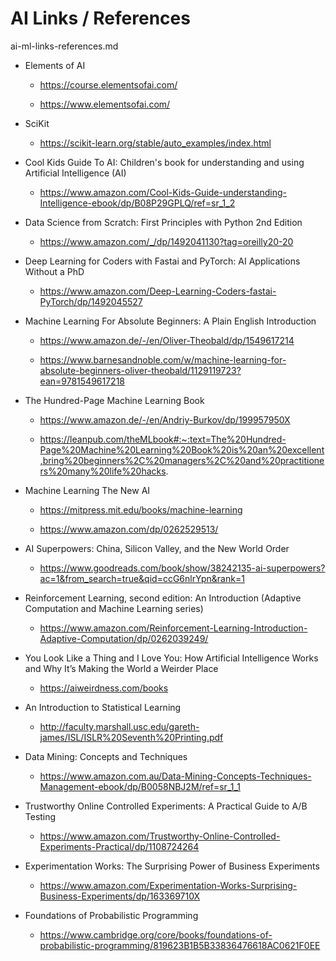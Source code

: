# AI Links / References

ai-ml-links-references.md

*   Elements of AI

    *   https://course.elementsofai.com/

    *   https://www.elementsofai.com/
    
*   SciKit

    *   https://scikit-learn.org/stable/auto_examples/index.html

*   Cool Kids Guide To AI: Children's book for understanding and using Artificial Intelligence (AI)

    *   https://www.amazon.com/Cool-Kids-Guide-understanding-Intelligence-ebook/dp/B08P29GPLQ/ref=sr_1_2

*   Data Science from Scratch: First Principles with Python 2nd Edition

    *   https://www.amazon.com/_/dp/1492041130?tag=oreilly20-20

*   Deep Learning for Coders with Fastai and PyTorch: AI Applications Without a PhD

    *   https://www.amazon.com/Deep-Learning-Coders-fastai-PyTorch/dp/1492045527
    
*   Machine Learning For Absolute Beginners: A Plain English Introduction

    *   https://www.amazon.de/-/en/Oliver-Theobald/dp/1549617214 

    *   https://www.barnesandnoble.com/w/machine-learning-for-absolute-beginners-oliver-theobald/1129119723?ean=9781549617218

*   The Hundred-Page Machine Learning Book

    *   https://www.amazon.de/-/en/Andriy-Burkov/dp/199957950X
    
    *   https://leanpub.com/theMLbook#:~:text=The%20Hundred-Page%20Machine%20Learning%20Book%20is%20an%20excellent,bring%20beginners%2C%20managers%2C%20and%20practitioners%20many%20life%20hacks.

*   Machine Learning The New AI

    *   https://mitpress.mit.edu/books/machine-learning

    *   https://www.amazon.com/dp/0262529513/

*   AI Superpowers: China, Silicon Valley, and the New World Order

    *   https://www.goodreads.com/book/show/38242135-ai-superpowers?ac=1&from_search=true&qid=ccG6nlrYpn&rank=1

*   Reinforcement Learning, second edition: An Introduction (Adaptive Computation and Machine Learning series) 

    *   https://www.amazon.com/Reinforcement-Learning-Introduction-Adaptive-Computation/dp/0262039249/

*   You Look Like a Thing and I Love You: How Artificial Intelligence Works and Why It’s Making the World a Weirder Place

    *   https://aiweirdness.com/books

*   An Introduction to Statistical Learning

    *   http://faculty.marshall.usc.edu/gareth-james/ISL/ISLR%20Seventh%20Printing.pdf

*   Data Mining: Concepts and Techniques
    
    *   https://www.amazon.com.au/Data-Mining-Concepts-Techniques-Management-ebook/dp/B0058NBJ2M/ref=sr_1_1

*   Trustworthy Online Controlled Experiments: A Practical Guide to A/B Testing

    *   https://www.amazon.com/Trustworthy-Online-Controlled-Experiments-Practical/dp/1108724264

*   Experimentation Works: The Surprising Power of Business Experiments 

    *   https://www.amazon.com/Experimentation-Works-Surprising-Business-Experiments/dp/163369710X

*   Foundations of Probabilistic Programming

    *   https://www.cambridge.org/core/books/foundations-of-probabilistic-programming/819623B1B5B33836476618AC0621F0EE